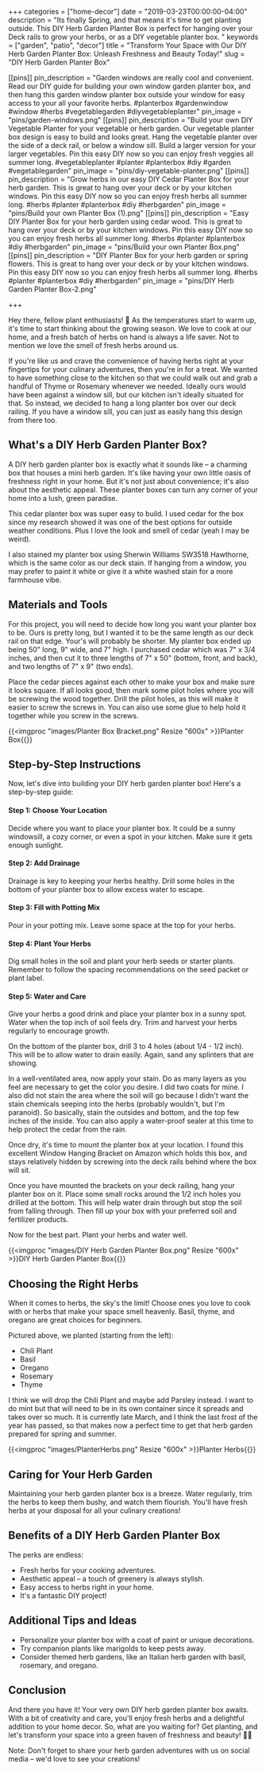 +++
categories = ["home-decor"]
date = "2019-03-23T00:00:00-04:00"
description = "Its finally Spring, and that means it's time to get planting outside.  This DIY Herb Garden Planter Box is perfect for hanging over your Deck rails to grow your herbs, or as a DIY vegetable planter box. "
keywords = ["garden", "patio", "decor"]
title = "Transform Your Space with Our DIY Herb Garden Planter Box: Unleash Freshness and Beauty Today!"
slug = "DIY Herb Garden Planter Box"

[[pins]]
pin_description = "Garden windows are really cool and convenient.  Read our DIY guide for building your own window garden planter box, and then hang this garden window planter box outside your window for easy access to your all your favorite herbs. #planterbox #gardenwindow #window #herbs #vegetablegarden #diyvegetableplanter"
pin_image = "pins/garden-windows.png"
[[pins]]
pin_description = "Build your own DIY Vegetable Planter for your vegetable or herb garden.  Our vegetable planter box design is easy to build and looks great.  Hang the vegetable planter over the side of a deck rail, or below a window sill.  Build a larger version for your larger vegetables.  Pin this easy DIY now so you can enjoy fresh veggies all summer long. #vegetableplanter #planter #planterbox #diy #garden #vegetablegarden"
pin_image = "pins/diy-vegetable-planter.png"
[[pins]]
pin_description = "Grow herbs in our easy DIY Cedar Planter Box for your herb garden.  This is great to hang over your deck or by your kitchen windows.  Pin this easy DIY now so you can enjoy fresh herbs all summer long. #herbs #planter #planterbox #diy #herbgarden"
pin_image = "pins/Build your own Planter Box (1).png"
[[pins]]
pin_description = "Easy DIY Planter Box for your herb garden using cedar wood.  This is great to hang over your deck or by your kitchen windows.  Pin this easy DIY now so you can enjoy fresh herbs all summer long. #herbs #planter #planterbox #diy #herbgarden"
pin_image = "pins/Build your own Planter Box.png"
[[pins]]
pin_description = "DIY Planter Box for your herb garden or spring flowers.  This is great to hang over your deck or by your kitchen windows.  Pin this easy DIY now so you can enjoy fresh herbs all summer long. #herbs #planter #planterbox #diy #herbgarden"
pin_image = "pins/DIY Herb Garden Planter Box-2.png"

+++

Hey there, fellow plant enthusiasts! 🌱 As the temperatures start to warm up, it's time to start thinking about the growing season. We love to cook at our home, and a fresh batch of herbs on hand is always a life saver. Not to mention we love the smell of fresh herbs around us.

If you're like us and crave the convenience of having herbs right at your fingertips for your culinary adventures, then you're in for a treat. We wanted to have something close to the kitchen so that we could walk out and grab a handful of Thyme or Rosemary whenever we needed. Ideally ours would have been against a window sill, but our kitchen isn't ideally situated for that. So instead, we decided to hang a long planter box over our deck railing. If you have a window sill, you can just as easily hang this design from there too.

## What's a DIY Herb Garden Planter Box?

A DIY herb garden planter box is exactly what it sounds like – a charming box that houses a mini herb garden. It's like having your own little oasis of freshness right in your home. But it's not just about convenience; it's also about the aesthetic appeal. These planter boxes can turn any corner of your home into a lush, green paradise.

This cedar planter box was super easy to build. I used cedar for the box since my research showed it was one of the best options for outside weather conditions. Plus I love the look and smell of cedar (yeah I may be weird).

I also stained my planter box using Sherwin Williams SW3518 Hawthorne, which is the same color as our deck stain. If hanging from a window, you may prefer to paint it white or give it a white washed stain for a more farmhouse vibe.

## Materials and Tools

For this project, you will need to decide how long you want your planter box to be. Ours is pretty long, but I wanted it to be the same length as our deck rail on that edge. Your's will probably be shorter. My planter box ended up being 50" long, 9" wide, and 7" high. I purchased cedar which was 7" x 3/4 inches, and then cut it to three lengths of 7" x 50" (bottom, front, and back), and two lengths of 7" x 9" (two ends).

Place the cedar pieces against each other to make your box and make sure it looks square. If all looks good, then mark some pilot holes where you will be screwing the wood together. Drill the pilot holes, as this will make it easier to screw the screws in. You can also use some glue to help hold it together while you screw in the screws.

{{<imgproc "images/Planter Box Bracket.png" Resize "600x" >}}Planter Box{{</imgproc>}}

## Step-by-Step Instructions

Now, let's dive into building your DIY herb garden planter box! Here's a step-by-step guide:

#### Step 1: Choose Your Location
Decide where you want to place your planter box. It could be a sunny windowsill, a cozy corner, or even a spot in your kitchen. Make sure it gets enough sunlight.

#### Step 2: Add Drainage
Drainage is key to keeping your herbs healthy. Drill some holes in the bottom of your planter box to allow excess water to escape.

#### Step 3: Fill with Potting Mix
Pour in your potting mix. Leave some space at the top for your herbs.

#### Step 4: Plant Your Herbs
Dig small holes in the soil and plant your herb seeds or starter plants. Remember to follow the spacing recommendations on the seed packet or plant label.

#### Step 5: Water and Care
Give your herbs a good drink and place your planter box in a sunny spot. Water when the top inch of soil feels dry. Trim and harvest your herbs regularly to encourage growth.

On the bottom of the planter box, drill 3 to 4 holes (about 1/4 - 1/2 inch). This will be to allow water to drain easily. Again, sand any splinters that are showing.

In a well-ventilated area, now apply your stain. Do as many layers as you feel are necessary to get the color you desire. I did two coats for mine. I also did not stain the area where the soil will go because I didn't want the stain chemicals seeping into the herbs (probably wouldn't, but I'm paranoid). So basically, stain the outsides and bottom, and the top few inches of the inside. You can also apply a water-proof sealer at this time to help protect the cedar from the rain.

Once dry, it's time to mount the planter box at your location. I found this excellent Window Hanging Bracket on Amazon which holds this box, and stays relatively hidden by screwing into the deck rails behind where the box will sit.

Once you have mounted the brackets on your deck railing, hang your planter box on it. Place some small rocks around the 1/2 inch holes you drilled at the bottom. This will help water drain through but stop the soil from falling through. Then fill up your box with your preferred soil and fertilizer products.

Now for the best part. Plant your herbs and water well.

{{<imgproc "images/DIY Herb Garden Planter Box.png" Resize "600x" >}}DIY Herb Garden Planter Box{{</imgproc>}}

## Choosing the Right Herbs

When it comes to herbs, the sky's the limit! Choose ones you love to cook with or herbs that make your space smell heavenly. Basil, thyme, and oregano are great choices for beginners.

Pictured above, we planted (starting from the left):

- Chili Plant
- Basil
- Oregano
- Rosemary
- Thyme

I think we will drop the Chili Plant and maybe add Parsley instead. I want to do mint but that will need to be in its own container since it spreads and takes over so much. It is currently late March, and I think the last frost of the year has passed, so that makes now a perfect time to get that herb garden prepared for spring and summer.

{{<imgproc "images/PlanterHerbs.png" Resize "600x" >}}Planter Herbs{{</imgproc>}}

## Caring for Your Herb Garden

Maintaining your herb garden planter box is a breeze. Water regularly, trim the herbs to keep them bushy, and watch them flourish. You'll have fresh herbs at your disposal for all your culinary creations!


## Benefits of a DIY Herb Garden Planter Box

The perks are endless:

- Fresh herbs for your cooking adventures.
- Aesthetic appeal – a touch of greenery is always stylish.
- Easy access to herbs right in your home.
- It's a fantastic DIY project!


## Additional Tips and Ideas

- Personalize your planter box with a coat of paint or unique decorations.
- Try companion plants like marigolds to keep pests away.
- Consider themed herb gardens, like an Italian herb garden with basil, rosemary, and oregano.


## Conclusion

And there you have it! Your very own DIY herb garden planter box awaits. With a bit of creativity and care, you'll enjoy fresh herbs and a delightful addition to your home decor. So, what are you waiting for? Get planting, and let's transform your space into a green haven of freshness and beauty! 🌿✨

Note: Don't forget to share your herb garden adventures with us on social media – we'd love to see your creations!
